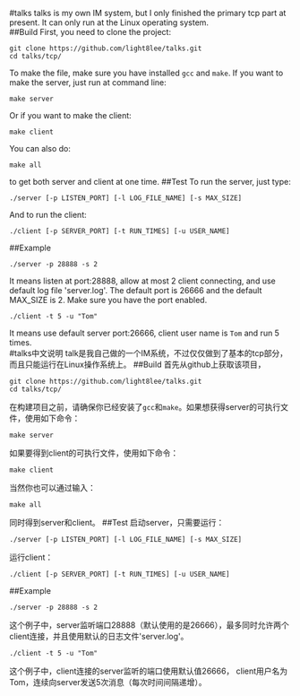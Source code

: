 #talks
talks is my own IM system, but I only finished the primary tcp part at present.
It can only run at the Linux operating system.<br>
##Build
First, you need to clone the project:
```shell
git clone https://github.com/light8lee/talks.git
cd talks/tcp/
```
To make the file, make sure you have installed `gcc` and `make`. If you want to make the server, just run at command line:
```shell
make server
```
Or if you want to make the client:
```shell
make client
```
You can also do:
```shelll
make all
```
to get both server and client at one time.
##Test
To run the server, just type:
```shell
./server [-p LISTEN_PORT] [-l LOG_FILE_NAME] [-s MAX_SIZE]
```
And to run the client:
```shell
./client [-p SERVER_PORT] [-t RUN_TIMES] [-u USER_NAME]
```
##Example
```shell
./server -p 28888 -s 2
```
It means listen at port:28888, allow at most 2 client connecting, and use default log file 'server.log'. The default port is 26666 and the default MAX_SIZE is 2. Make sure you have the port enabled.
```shell
./client -t 5 -u "Tom"
```
It means use default server port:26666, client user name is `Tom` and run 5 times.
<br>
#talks中文说明
talk是我自己做的一个IM系统，不过仅仅做到了基本的tcp部分，而且只能运行在Linux操作系统上。
##Build
首先从github上获取该项目，
```shell
git clone https://github.com/light8lee/talks.git
cd talks/tcp/
```
在构建项目之前，请确保你已经安装了`gcc`和`make`。如果想获得server的可执行文件，使用如下命令：
```shell
make server
```
如果要得到client的可执行文件，使用如下命令：
```shell
make client
```
当然你也可以通过输入：
```shelll
make all
```
同时得到server和client。
##Test
启动server，只需要运行：
```shell
./server [-p LISTEN_PORT] [-l LOG_FILE_NAME] [-s MAX_SIZE]
```
运行client：
```shell
./client [-p SERVER_PORT] [-t RUN_TIMES] [-u USER_NAME]
```
##Example
```shell
./server -p 28888 -s 2
```
这个例子中，server监听端口28888（默认使用的是26666），最多同时允许两个client连接，并且使用默认的日志文件'server.log'。
```shell
./client -t 5 -u "Tom"
```
这个例子中，client连接的server监听的端口使用默认值26666， client用户名为Tom，连续向server发送5次消息（每次时间间隔递增）。